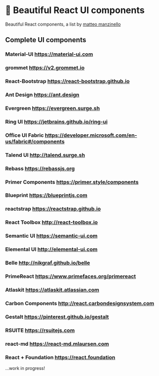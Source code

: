 # 🌈 Beautiful React UI components

Beautiful React components, a list by [matteo manzinello](https://matteomanzinello.com)

## Complete UI components

### Material-UI https://material-ui.com

### grommet https://v2.grommet.io

### React-Bootstrap https://react-bootstrap.github.io

### Ant Design https://ant.design

### Evergreen https://evergreen.surge.sh

### Ring UI https://jetbrains.github.io/ring-ui

### Office UI Fabric https://developer.microsoft.com/en-us/fabric#/components

### Talend UI http://talend.surge.sh

### Rebass https://rebassjs.org

### Primer Components https://primer.style/components

### Blueprint https://blueprintjs.com

### reactstrap https://reactstrap.github.io

### React Toolbox http://react-toolbox.io

### Semantic UI https://semantic-ui.com

### Elemental UI http://elemental-ui.com

### Belle http://nikgraf.github.io/belle

### PrimeReact https://www.primefaces.org/primereact

### Atlaskit https://atlaskit.atlassian.com

### Carbon Components http://react.carbondesignsystem.com

### Gestalt https://pinterest.github.io/gestalt

### RSUITE https://rsuitejs.com

### react-md https://react-md.mlaursen.com

### React + Foundation https://react.foundation

...work in progress!
